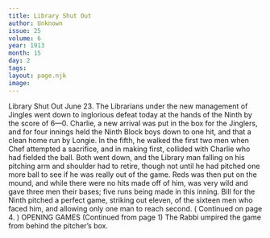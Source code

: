 ```yaml
---
title: Library Shut Out
author: Unknown
issue: 25
volume: 6
year: 1913
month: 15
day: 2
tags:
layout: page.njk
image:
---
```

Library Shut Out   June 23.    The Librarians under the new management of Jingles went down to inglorious defeat today at the hands of the Ninth by the score of 6—0. Charlie, a new arrival was put in the box for the Jinglers, and for four innings held the Ninth Block boys down to one hit, and that a clean home run by Longie. In the fifth, he walked the first two men when Chef attempted a sacrifice, and in making first, collided with Charlie who had fielded the ball. Both went down, and the Library man falling on his pitching arm and shoulder had to retire, though not until he had pitched one more ball to see if he was really out of the game. Reds was then put on the mound, and while there were no hits made off of him, was very wild and gave three men their bases; five runs being made in this inning. Bill for the Ninth pitched a perfect game, striking out eleven, of the sixteen men who faced him, and allowing only one man to reach second. ( Continued on page 4. )       OPENING GAMES    (Continued from page 1)    The Rabbi umpired the game from behind the pitcher’s box. 
